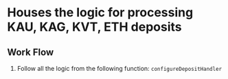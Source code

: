 # Houses the logic for processing KAU, KAG, KVT, ETH deposits

## Work Flow

1. Follow all the logic from the following function: `configureDepositHandler`
